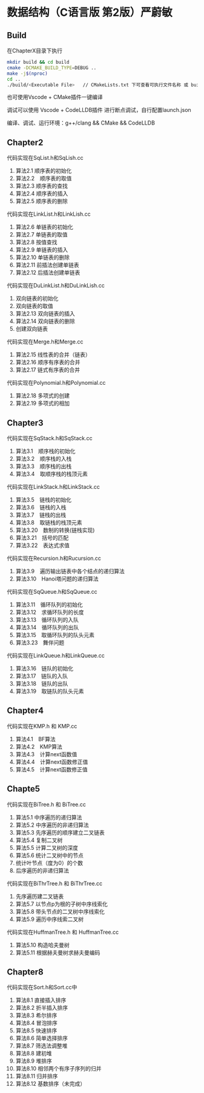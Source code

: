 # 数据结构（C语言版 第2版）严蔚敏

## Build

在ChapterX目录下执行

```bash
mkdir build && cd build
cmake -DCMAKE_BUILD_TYPE=DEBUG ..
make -j$(nproc)  
cd ..
./build/<Executable File>   // CMakeLists.txt 下可查看可执行文件名称 或 build目录下
```

也可使用Vscode + CMake插件一键编译

调试可以使用 Vscode + CodeLLDB插件 进行断点调试，自行配置launch.json

编译、调试、运行环境：g++/clang && CMake && CodeLLDB

## Chapter2

代码实现在SqList.h和SqLish.cc

1. 算法2.1 顺序表的初始化
2. 算法2.2　顺序表的取值
3. 算法2.3 顺序表的查找
4. 算法2.4 顺序表的插入
5. 算法2.5 顺序表的删除

代码实现在LinkList.h和LinkLish.cc

1. 算法2.6 单链表的初始化
2. 算法2.7 单链表的取值
3. 算法2.8 按值查找
4. 算法2.9 单链表的插入
5. 算法2.10 单链表的删除
6. 算法2.11 前插法创建单链表
7. 算法2.12 后插法创建单链表

代码实现在DuLinkList.h和DuLinkLish.cc

1. 双向链表的初始化
2. 双向链表的取值
3. 算法2.13 双向链表的插入
4. 算法2.14 双向链表的删除
5. 创建双向链表

代码实现在Merge.h和Merge.cc

1. 算法2.15 线性表的合并（链表）
2. 算法2.16 顺序有序表的合并
3. 算法2.17 链式有序表的合并

代码实现在Polynomial.h和Polynomial.cc

1. 算法2.18 多项式的创建
2. 算法2.19 多项式的相加

## Chapter3

代码实现在SqStack.h和SqStack.cc

1. 算法3.1　顺序栈的初始化
2. 算法3.2　顺序栈的入栈
3. 算法3.3　顺序栈的出栈
4. 算法3.4　取顺序栈的栈顶元素

代码实现在LinkStack.h和LinkStack.cc

1. 算法3.5　链栈的初始化
2. 算法3.6　链栈的入栈
3. 算法3.7　链栈的出栈
4. 算法3.8　取链栈的栈顶元素
5. 算法3.20　数制的转换(链栈实现)
6. 算法3.21　括号的匹配
7. 算法3.22　表达式求值

代码实现在Recursion.h和Rucursion.cc

1. 算法3.9　遍历输出链表中各个结点的递归算法
2. 算法3.10　Hanoi塔问题的递归算法

代码实现在SqQueue.h和SqQueue.cc

1. 算法3.11　循环队列的初始化
2. 算法3.12　求循环队列的长度
3. 算法3.13　循环队列的入队
4. 算法3.14　循环队列的出队
5. 算法3.15　取循环队列的队头元素
6. 算法3.23　舞伴问题

代码实现在LinkQueue.h和LinkQueue.cc

1. 算法3.16　链队的初始化
2. 算法3.17　链队的入队
3. 算法3.18　链队的出队
4. 算法3.19　取链队的队头元素

## Chapter4

代码实现在KMP.h 和 KMP.cc

1. 算法4.1　BF算法
2. 算法4.2　KMP算法
3. 算法4.3　计算next函数值
4. 算法4.4　计算next函数修正值
5. 算法4.5　计算next函数修正值

## Chapte5

代码实现在BiTree.h 和 BiTree.cc

1. 算法5.1 中序遍历的递归算法
2. 算法5.2 中序遍历的非递归算法
3. 算法5.3 先序遍历的顺序建立二叉链表
4. 算法5.4 复制二叉树
5. 算法5.5 计算二叉树的深度
6. 算法5.6 统计二叉树中的节点
7. 统计叶节点（度为0）的个数
8. 后序遍历的非递归算法

代码实现在BiThrTree.h 和 BiThrTree.cc

1. 先序遍历建二叉链表
2. 算法5.7 以节点p为根的子树中序线索化
3. 算法5.8 带头节点的二叉树中序线索化
4. 算法5.9 遍历中序线索二叉树

代码实现在HuffmanTree.h 和 HuffmanTree.cc

1. 算法5.10 构造哈夫曼树
2. 算法5.11 根据赫夫曼树求赫夫曼编码

## Chapter8

代码实现在Sort.h和Sort.cc中

1. 算法8.1 直接插入排序
2. 算法8.2 折半插入排序
3. 算法8.3 希尔排序
4. 算法8.4 冒泡排序
5. 算法8.5 快速排序
6. 算法8.6 简单选择排序
7. 算法8.7 筛选法调整堆
8. 算法8.8 建初堆
9. 算法8.9 堆排序
10. 算法8.10 相邻两个有序子序列的归并
11. 算法8.11 归并排序
12. 算法8.12 基数排序（未完成）
